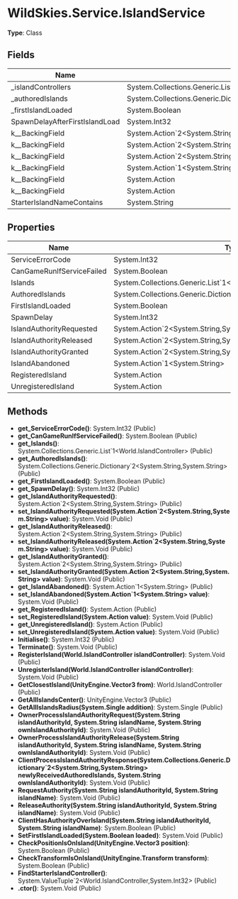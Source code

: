 ﻿# WildSkies.Service.IslandService

**Type**: Class

## Fields

| Name | Type | Access |
|------|------|--------|
| _islandControllers | System.Collections.Generic.List`1<World.IslandController> | Private |
| _authoredIslands | System.Collections.Generic.Dictionary`2<System.String,System.String> | Private |
| _firstIslandLoaded | System.Boolean | Private |
| SpawnDelayAfterFirstIslandLoad | System.Int32 | Private |
| <IslandAuthorityRequested>k__BackingField | System.Action`2<System.String,System.String> | Private |
| <IslandAuthorityReleased>k__BackingField | System.Action`2<System.String,System.String> | Private |
| <IslandAuthorityGranted>k__BackingField | System.Action`2<System.String,System.String> | Private |
| <IslandAbandoned>k__BackingField | System.Action`1<System.String> | Private |
| <RegisteredIsland>k__BackingField | System.Action | Private |
| <UnregisteredIsland>k__BackingField | System.Action | Private |
| StarterIslandNameContains | System.String | Private |

## Properties

| Name | Type | Access |
|------|------|--------|
| ServiceErrorCode | System.Int32 | Public |
| CanGameRunIfServiceFailed | System.Boolean | Public |
| Islands | System.Collections.Generic.List`1<World.IslandController> | Public |
| AuthoredIslands | System.Collections.Generic.Dictionary`2<System.String,System.String> | Public |
| FirstIslandLoaded | System.Boolean | Public |
| SpawnDelay | System.Int32 | Public |
| IslandAuthorityRequested | System.Action`2<System.String,System.String> | Public |
| IslandAuthorityReleased | System.Action`2<System.String,System.String> | Public |
| IslandAuthorityGranted | System.Action`2<System.String,System.String> | Public |
| IslandAbandoned | System.Action`1<System.String> | Public |
| RegisteredIsland | System.Action | Public |
| UnregisteredIsland | System.Action | Public |

## Methods

- **get_ServiceErrorCode()**: System.Int32 (Public)
- **get_CanGameRunIfServiceFailed()**: System.Boolean (Public)
- **get_Islands()**: System.Collections.Generic.List`1<World.IslandController> (Public)
- **get_AuthoredIslands()**: System.Collections.Generic.Dictionary`2<System.String,System.String> (Public)
- **get_FirstIslandLoaded()**: System.Boolean (Public)
- **get_SpawnDelay()**: System.Int32 (Public)
- **get_IslandAuthorityRequested()**: System.Action`2<System.String,System.String> (Public)
- **set_IslandAuthorityRequested(System.Action`2<System.String,System.String> value)**: System.Void (Public)
- **get_IslandAuthorityReleased()**: System.Action`2<System.String,System.String> (Public)
- **set_IslandAuthorityReleased(System.Action`2<System.String,System.String> value)**: System.Void (Public)
- **get_IslandAuthorityGranted()**: System.Action`2<System.String,System.String> (Public)
- **set_IslandAuthorityGranted(System.Action`2<System.String,System.String> value)**: System.Void (Public)
- **get_IslandAbandoned()**: System.Action`1<System.String> (Public)
- **set_IslandAbandoned(System.Action`1<System.String> value)**: System.Void (Public)
- **get_RegisteredIsland()**: System.Action (Public)
- **set_RegisteredIsland(System.Action value)**: System.Void (Public)
- **get_UnregisteredIsland()**: System.Action (Public)
- **set_UnregisteredIsland(System.Action value)**: System.Void (Public)
- **Initialise()**: System.Int32 (Public)
- **Terminate()**: System.Void (Public)
- **RegisterIsland(World.IslandController islandController)**: System.Void (Public)
- **UnregisterIsland(World.IslandController islandController)**: System.Void (Public)
- **GetClosestIsland(UnityEngine.Vector3 from)**: World.IslandController (Public)
- **GetAllIslandsCenter()**: UnityEngine.Vector3 (Public)
- **GetAllIslandsRadius(System.Single addition)**: System.Single (Public)
- **OwnerProcessIslandAuthorityRequest(System.String islandAuthorityId, System.String islandName, System.String ownIslandAuthorityId)**: System.Void (Public)
- **OwnerProcessIslandAuthorityRelease(System.String islandAuthorityId, System.String islandName, System.String ownIslandAuthorityId)**: System.Void (Public)
- **ClientProcessIslandAuthorityResponse(System.Collections.Generic.Dictionary`2<System.String,System.String> newlyReceivedAuthoredIslands, System.String ownIslandAuthorityId)**: System.Void (Public)
- **RequestAuthority(System.String islandAuthorityId, System.String islandName)**: System.Void (Public)
- **ReleaseAuthority(System.String islandAuthorityId, System.String islandName)**: System.Void (Public)
- **ClientHasAuthorityOverIsland(System.String islandAuthorityId, System.String islandName)**: System.Boolean (Public)
- **SetFirstIslandLoaded(System.Boolean loaded)**: System.Void (Public)
- **CheckPositionIsOnIsland(UnityEngine.Vector3 position)**: System.Boolean (Public)
- **CheckTransformIsOnIsland(UnityEngine.Transform transform)**: System.Boolean (Public)
- **FindStarterIslandController()**: System.ValueTuple`2<World.IslandController,System.Int32> (Public)
- **.ctor()**: System.Void (Public)

